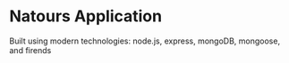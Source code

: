 # Natours Application

Built using modern technologies: node.js, express, mongoDB, mongoose, and firends

